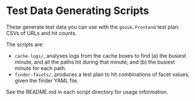 Test Data Generating Scripts
============================

These generate test data you can use with the `govuk.Frontend` test plan: CSVs of URLs and hit counts.

The scripts are:

- `cache-logs/`, analyses logs from the cache boxes to find (a) the busiest minute, and all the paths hit during that minute; and (b) the busiest minute for each path.
- `finder-facets/`, produces a test plan to hit combinations of facet values, given the finder YAML file.

See the README.md in each script directory for usage information.

